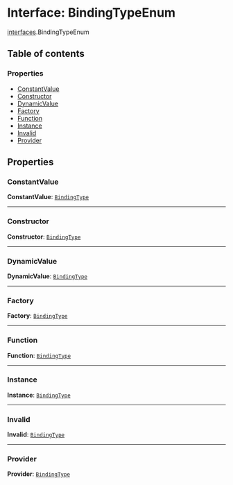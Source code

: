 # Interface: BindingTypeEnum

[interfaces](/auto-docs/fixed-layout-editor/modules/interfaces.md).BindingTypeEnum

## Table of contents

### Properties

* [ConstantValue](/auto-docs/fixed-layout-editor/interfaces/interfaces.BindingTypeEnum.md#constantvalue)
* [Constructor](/auto-docs/fixed-layout-editor/interfaces/interfaces.BindingTypeEnum.md#constructor)
* [DynamicValue](/auto-docs/fixed-layout-editor/interfaces/interfaces.BindingTypeEnum.md#dynamicvalue)
* [Factory](/auto-docs/fixed-layout-editor/interfaces/interfaces.BindingTypeEnum.md#factory)
* [Function](/auto-docs/fixed-layout-editor/interfaces/interfaces.BindingTypeEnum.md#function)
* [Instance](/auto-docs/fixed-layout-editor/interfaces/interfaces.BindingTypeEnum.md#instance)
* [Invalid](/auto-docs/fixed-layout-editor/interfaces/interfaces.BindingTypeEnum.md#invalid)
* [Provider](/auto-docs/fixed-layout-editor/interfaces/interfaces.BindingTypeEnum.md#provider)

## Properties

### ConstantValue

**ConstantValue**: [`BindingType`](/auto-docs/fixed-layout-editor/types/interfaces.BindingType.md)

***

### Constructor

**Constructor**: [`BindingType`](/auto-docs/fixed-layout-editor/types/interfaces.BindingType.md)

***

### DynamicValue

**DynamicValue**: [`BindingType`](/auto-docs/fixed-layout-editor/types/interfaces.BindingType.md)

***

### Factory

**Factory**: [`BindingType`](/auto-docs/fixed-layout-editor/types/interfaces.BindingType.md)

***

### Function

**Function**: [`BindingType`](/auto-docs/fixed-layout-editor/types/interfaces.BindingType.md)

***

### Instance

**Instance**: [`BindingType`](/auto-docs/fixed-layout-editor/types/interfaces.BindingType.md)

***

### Invalid

**Invalid**: [`BindingType`](/auto-docs/fixed-layout-editor/types/interfaces.BindingType.md)

***

### Provider

**Provider**: [`BindingType`](/auto-docs/fixed-layout-editor/types/interfaces.BindingType.md)
